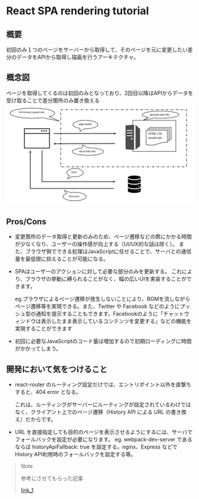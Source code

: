 # React SPA rendering tutorial

## 概要
初回のみ１つのページをサーバーから取得して、そのページを元に変更したい差分のデータをAPIから取得し描画を行うアーキテクチャ。

## 概念図
ページを取得してくるのは初回のみとなっており、2回目以降はAPIからデータを受け取ることで差分箇所のみ置き換える
![概念図](./diagram.png)

## Pros/Cons
- 変更箇所のデータ取得と更新のみのため、ページ遷移などの際にかかる時間が少なくなり、ユーザーの操作感が向上する（UI/UX的な話は除く）。
また、ブラウザ側でできる処理はJavaScriptに任せることで、サーバとの通信量を最低限に抑えることが可能になる。

- SPAはユーザーのアクションに対して必要な部分のみを更新する。
これにより、ブラウザの挙動に縛られることがなく、幅の広いUIを実装することができます。

  eg.ブラウザによるページ遷移が発生しないことにより、BGMを流しながらページ遷移等を実現できる。また、Twitter や Facebook などのようにプッシュ型の通知を提示することもできます。Facebookのように「チャットウィンドウは表示したまま表示しているコンテンツを変更する」などの機能を実現することができます

- 初回に必要なJavaScriptのコード量は増加するので初期ローディングに時間がかかってしまう。

## 開発において気をつけること
- react-router のルーティング設定だけでは、エントリポイント以外を直撃ちすると、404 error となる。

  これは、ルーティングがサーバーにルーティングが設定されているわけではなく、クライアント上でのページ遷移（History API による URL の書き換え）だからです。

- URL を直接指定しても目的のページを表示させるようにするには、サーバでフォールバックを設定が必要になります。
  eg. webpack-dev-server であるならば historyApiFallback: true を設定する。nginx、Express などで History API利用時のフォールバックを設定する等。

> Note
>
>参考にさせてもらった記事
>
>[link_1](https://zenn.dev/rinda_1994/articles/e6d8e3150b312d#spa)
